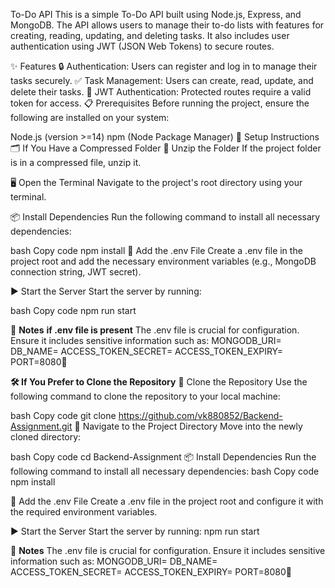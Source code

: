 To-Do API
This is a simple To-Do API built using Node.js, Express, and MongoDB. The API allows users to manage their to-do lists with features for creating, reading, updating, and deleting tasks. It also includes user authentication using JWT (JSON Web Tokens) to secure routes.

✨ Features
🔒 Authentication: Users can register and log in to manage their tasks securely.
✅ Task Management: Users can create, read, update, and delete their tasks.
🔐 JWT Authentication: Protected routes require a valid token for access.
📋 Prerequisites
Before running the project, ensure the following are installed on your system:

Node.js (version >=14)
npm (Node Package Manager)
🚀 Setup Instructions
🗂 If You Have a Compressed Folder
📂 Unzip the Folder
If the project folder is in a compressed file, unzip it.

🖥 Open the Terminal
Navigate to the project's root directory using your terminal.

📦 Install Dependencies
Run the following command to install all necessary dependencies:

bash
Copy code
npm install
📄 Add the .env File
Create a .env file in the project root and add the necessary environment variables (e.g., MongoDB connection string, JWT secret).

▶️ Start the Server
Start the server by running:

bash
Copy code
npm run start

📘 **Notes**
**if .env file is present**
The .env file is crucial for configuration. Ensure it includes sensitive information such as:
MONGODB_URI=
DB_NAME=
ACCESS_TOKEN_SECRET=
ACCESS_TOKEN_EXPIRY=
PORT=8080🚀


**🛠 If You Prefer to Clone the Repository**
🔗 Clone the Repository
Use the following command to clone the repository to your local machine:

bash
Copy code
git clone https://github.com/vk880852/Backend-Assignment.git
📂 Navigate to the Project Directory
Move into the newly cloned directory:

bash
Copy code
cd Backend-Assignment
📦 Install Dependencies
Run the following command to install all necessary dependencies:
bash
Copy code
npm install

📄 Add the .env File
Create a .env file in the project root and configure it with the required environment variables.

▶️ Start the Server
Start the server by running:
npm run start


📘 **Notes**
The .env file is crucial for configuration. Ensure it includes sensitive information such as:
MONGODB_URI=
DB_NAME=
ACCESS_TOKEN_SECRET=
ACCESS_TOKEN_EXPIRY=
PORT=8080🚀